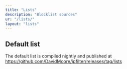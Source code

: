 ```yaml
---
title: "Lists"
description: "Blocklist sources"
ur: "/lists/"
layout: "lists"
---
```


## Default list

The default list is compiled nightly and published at https://github.com/DavidMoore/ipfilter/releases/tag/lists

